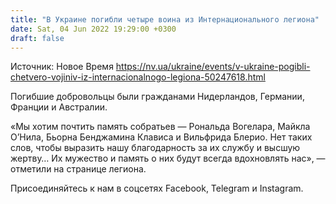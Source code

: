 ```yaml
---
title: "В Украине погибли четыре воина из Интернационального легиона"
date: Sat, 04 Jun 2022 19:29:00 +0300
draft: false
---
```

Источник: Новое Время https://nv.ua/ukraine/events/v-ukraine-pogibli-chetvero-vojiniv-iz-internacionalnogo-legiona-50247618.html


 Погибшие добровольцы были гражданами Нидерландов, Германии, Франции и Австралии.

«Мы хотим почтить память собратьев — Рональда Вогелара, Майкла О’Нила, Бьорна Бенджамина Клависа и Вильфрида Блерио. Нет таких слов, чтобы выразить нашу благодарность за их службу и высшую жертву… Их мужество и память о них будут всегда вдохновлять нас», — отметили на странице легиона.

Присоединяйтесь к нам в соцсетях Facebook, Telegram и Instagram.
